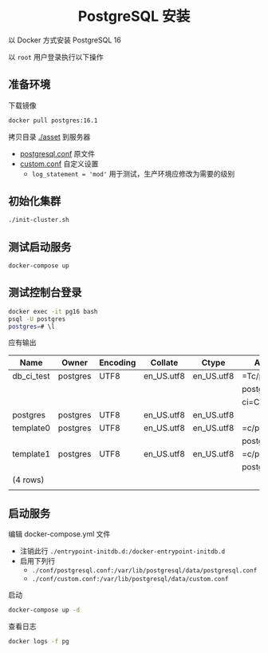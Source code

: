 # <center>PostgreSQL 安装</center>

以 Docker 方式安装 PostgreSQL 16

以 `root` 用户登录执行以下操作

## 准备环境

下载镜像
```sh
docker pull postgres:16.1
```

拷贝目录 [./asset](./asset) 到服务器

- [postgresql.conf] 原文件
- [custom.conf] 自定义设置
  - `log_statement = 'mod'` 用于测试，生产环境应修改为需要的级别

## 初始化集群
```sh
./init-cluster.sh
```

## 测试启动服务

```sh
docker-compose up
```

## 测试控制台登录
```bash
docker exec -it pg16 bash
psql -U postgres
postgres=# \l
```
应有输出 

| Name       | Owner    | Encoding | Collate    | Ctype      | Access privileges      |
| ---------- | -------- | -------- | ---------- | ---------- | ---------------------- |
| db_ci_test | postgres | UTF8     | en_US.utf8 | en_US.utf8 | =Tc/postgres         + |
|            |          |          |            |            | postgres=CTc/postgres+ |
|            |          |          |            |            | ci=CTc/postgres        |
| postgres   | postgres | UTF8     | en_US.utf8 | en_US.utf8 |                        |
| template0  | postgres | UTF8     | en_US.utf8 | en_US.utf8 | =c/postgres          + |
|            |          |          |            |            | postgres=CTc/postgres  |
| template1  | postgres | UTF8     | en_US.utf8 | en_US.utf8 | =c/postgres          + |
|            |          |          |            |            | postgres=CTc/postgres  |
| (4 rows)   |          |          |            |            |                        |
|            |          |          |            |            |                        |


## 启动服务

编辑 docker-compose.yml 文件
- 注销此行 `./entrypoint-initdb.d:/docker-entrypoint-initdb.d`
- 启用下列行
  - `./conf/postgresql.conf:/var/lib/postgresql/data/postgresql.conf`
  - `./conf/custom.conf:/var/lib/postgresql/data/custom.conf`

启动
```sh
docker-compose up -d
```

查看日志
```sh
docker logs -f pg
```


<br>

[postgresql.conf]: asset/conf/postgresql.conf
[custom.conf]: asset/conf/custom.conf
